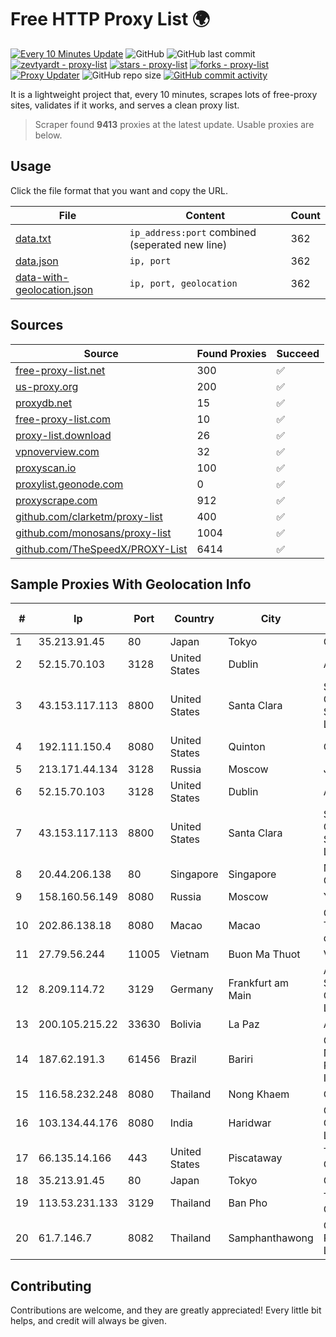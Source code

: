
# Free HTTP Proxy List 🌍

[![Every 10 Minutes Update](https://github.com/mertguvencli/http-proxy-list/actions/workflows/main.yml/badge.svg?branch=main)](https://github.com/mertguvencli/http-proxy-list/actions/workflows/main.yml)
![GitHub](https://img.shields.io/github/license/mertguvencli/http-proxy-list)
![GitHub last commit](https://img.shields.io/github/last-commit/mertguvencli/http-proxy-list)
[![zevtyardt - proxy-list](https://img.shields.io/static/v1?label=zevtyardt&message=proxy-list&color=blue&logo=github)](https://github.com/zevtyardt/proxy-list "Go to GitHub repo")
[![stars - proxy-list](https://img.shields.io/github/stars/zevtyardt/proxy-list?style=social)](https://github.com/zevtyardt/proxy-list)
[![forks - proxy-list](https://img.shields.io/github/forks/zevtyardt/proxy-list?style=social)](https://github.com/zevtyardt/proxy-list)
[![Proxy Updater](https://github.com/zevtyardt/proxy-list/workflows/Proxy%20Updater/badge.svg)](https://github.com/zevtyardt/proxy-list/actions?query=workflow:"Proxy+Updater")
![GitHub repo size](https://img.shields.io/github/repo-size/zevtyardt/proxy-list)
[![GitHub commit activity](https://img.shields.io/github/commit-activity/m/zevtyardt/proxy-list?logo=commits)](https://github.com/zevtyardt/proxy-list/commits/main)

It is a lightweight project that, every 10 minutes, scrapes lots of free-proxy sites, validates if it works, and serves a clean proxy list.

> Scraper found **9413** proxies at the latest update. Usable proxies are below.

## Usage

Click the file format that you want and copy the URL.

|File|Content|Count|
|----|-------|-----|
|[data.txt](https://raw.githubusercontent.com/mertguvencli/http-proxy-list/main/proxy-list/data.txt)|`ip_address:port` combined (seperated new line)|362|
|[data.json](https://raw.githubusercontent.com/mertguvencli/http-proxy-list/main/proxy-list/data.json)|`ip, port`|362|
|[data-with-geolocation.json](https://raw.githubusercontent.com/mertguvencli/http-proxy-list/main/proxy-list/data-with-geolocation.json)|`ip, port, geolocation`|362|

## Sources

|Source|Found Proxies|Succeed|
|------|-------------|-------|
|[free-proxy-list.net](https://free-proxy-list.net)|300|✅|
|[us-proxy.org](https://www.us-proxy.org)|200|✅|
|[proxydb.net](http://proxydb.net)|15|✅|
|[free-proxy-list.com](https://free-proxy-list.com/?page=&port=&type%5B%5D=http&type%5B%5D=https&up_time=0&search=Search)|10|✅|
|[proxy-list.download](https://www.proxy-list.download/HTTP)|26|✅|
|[vpnoverview.com](https://vpnoverview.com/privacy/anonymous-browsing/free-proxy-servers)|32|✅|
|[proxyscan.io](https://www.proxyscan.io)|100|✅|
|[proxylist.geonode.com](https://proxylist.geonode.com/api/proxy-list?limit=300&page=1&sort_by=lastChecked&sort_type=desc&protocols=http,https)|0|✅|
|[proxyscrape.com](https://api.proxyscrape.com/v2/?request=displayproxies&protocol=http&timeout=10000&country=all&ssl=all&anonymity=all)|912|✅|
|[github.com/clarketm/proxy-list](https://raw.githubusercontent.com/clarketm/proxy-list/master/proxy-list-raw.txt)|400|✅|
|[github.com/monosans/proxy-list](https://raw.githubusercontent.com/monosans/proxy-list/main/proxies/http.txt)|1004|✅|
|[github.com/TheSpeedX/PROXY-List](https://raw.githubusercontent.com/TheSpeedX/PROXY-List/master/http.txt)|6414|✅|


## Sample Proxies With Geolocation Info

|#|Ip|Port|Country|City|Internet Service Provider|
|-|--|----|-------|----|-------------------------|
|1|35.213.91.45|80|Japan|Tokyo|Google LLC|
|2|52.15.70.103|3128|United States|Dublin|Amazon.com, Inc.|
|3|43.153.117.113|8800|United States|Santa Clara|Shenzhen Tencent Computer Systems Company Limited|
|4|192.111.150.4|8080|United States|Quinton|Centrilogic|
|5|213.171.44.134|3128|Russia|Moscow|JSC Comcor|
|6|52.15.70.103|3128|United States|Dublin|Amazon.com, Inc.|
|7|43.153.117.113|8800|United States|Santa Clara|Shenzhen Tencent Computer Systems Company Limited|
|8|20.44.206.138|80|Singapore|Singapore|Microsoft Corporation|
|9|158.160.56.149|8080|Russia|Moscow|Yandex.Cloud LLC|
|10|202.86.138.18|8080|Macao|Macao|Companhia de Telecomunicacoes de Macau|
|11|27.79.56.244|11005|Vietnam|Buon Ma Thuot|Viettel Group|
|12|8.209.114.72|3129|Germany|Frankfurt am Main|Alibaba.com Singapore E-Commerce Private Limited|
|13|200.105.215.22|33630|Bolivia|La Paz|AXS Bolivia S. A.|
|14|187.62.191.3|61456|Brazil|Bariri|Conexao Networks Provedor de Internet|
|15|116.58.232.248|8080|Thailand|Nong Khaem|CAT-BB|
|16|103.134.44.176|8080|India|Haridwar|Countrylink Communiction Pvt Ltd|
|17|66.135.14.166|443|United States|Piscataway|The Constant Company, LLC|
|18|35.213.91.45|80|Japan|Tokyo|Google LLC|
|19|113.53.231.133|3129|Thailand|Ban Pho|TOT Public Company Limited|
|20|61.7.146.7|8082|Thailand|Samphanthawong|CAT Telecom Public Company Limited|



## Contributing

Contributions are welcome, and they are greatly appreciated! Every
little bit helps, and credit will always be given.

